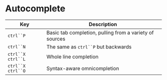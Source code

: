 # Autocomplete

|Key|Description|
|---|---|
|`ctrl``P` | Basic tab completion, pulling from a variety of sources |
|`ctrl``N` | The same as `ctrl``P` but backwards |
|`ctrl``X` `ctrl``L` | Whole line completion |
|`ctrl``X` `ctrl``O` | Syntax-aware omnicompletion |

